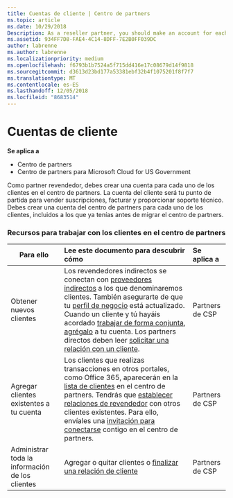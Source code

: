 ```yaml
---
title: Cuentas de cliente | Centro de partners
ms.topic: article
ms.date: 10/29/2018
Description: As a reseller partner, you should make an account for each of your customers in Partner Center. The customer account will be your starting point for selling subscriptions, billing, and providing support.
ms.assetid: 934FF7D8-FAE4-4C14-8DFF-7E2B0FF039DC
author: labrenne
ms.author: labrenne
ms.localizationpriority: medium
ms.openlocfilehash: f6793b1b7524a5f715dd416e17c08679d14f9818
ms.sourcegitcommit: d3613d23bd177a53381ebf32b4f1075201f8f7f7
ms.translationtype: MT
ms.contentlocale: es-ES
ms.lasthandoff: 12/05/2018
ms.locfileid: "8683514"
---
```

# <a name="customer-accounts"></a>Cuentas de cliente

**Se aplica a**

-  Centro de partners
-  Centro de partners para Microsoft Cloud for US Government


Como partner revendedor, debes crear una cuenta para cada uno de los clientes en el centro de partners. La cuenta del cliente será tu punto de partida para vender suscripciones, facturar y proporcionar soporte técnico. Debes crear una cuenta del centro de partners para cada uno de los clientes, incluidos a los que ya tenías antes de migrar el centro de partners.

### <a name="resources-for-working-with-your-customers-on-the-partner-center"></a>Recursos para trabajar con los clientes en el centro de partners

|**Para ello**   |**Lee este documento para descubrir cómo**   |**Se aplica a**|
|-----------------|:----------------------------|:--------------|
|Obtener nuevos clientes|Los revendedores indirectos se conectan con [proveedores indirectos](indirect-reseller-tasks-in-partner-center.md) a los que denominaremos clientes. También asegurarte de que tu [perfil de negocio](create-a-marketing-profile.md) está actualizado. Cuando un cliente y tú hayáis acordado [trabajar de forma conjunta](responding-to-referrals.md), [agrégalo](add-a-new-customer.md) a tu cuenta. Los partners directos deben leer [solicitar una relación con un cliente](request-a-relationship-with-a-customer.md).|Partners de CSP|
|Agregar clientes existentes a tu cuenta   | Los clientes que realizas transacciones en otros portales, como Office 365, aparecerán en la [lista de clientes](see-your-customer-list.md) en el centro de partners. Tendrás que [establecer relaciones de revendedor](indirect-reseller-tasks-in-partner-center.md) con otros clientes existentes. Para ello, envíales una [invitación para conectarse](responding-to-referrals.md) contigo en el centro de partners.   | Partners de CSP   |
|Administrar toda la información de los clientes   | Agregar o quitar clientes o [finalizar una relación de cliente](remove-a-relationship.md)|   Partners de CSP |